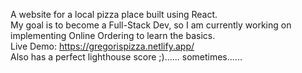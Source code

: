 A website for a local pizza place built using React. <br />
My goal is to become a Full-Stack Dev, so I am currently working on implementing Online Ordering to learn the basics. <br />
Live Demo: https://gregorispizza.netlify.app/ <br />
Also has a perfect lighthouse score ;)...... sometimes......
